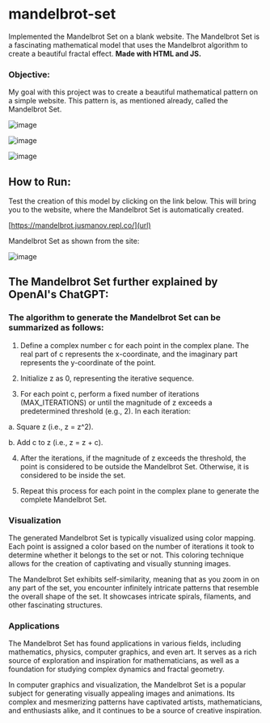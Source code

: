 # mandelbrot-set
Implemented the Mandelbrot Set on a blank website. The Mandelbrot Set is a fascinating mathematical model that uses the Mandelbrot algorithm to create a beautiful fractal effect. **Made with HTML and JS.**

### Objective:
My goal with this project was to create a beautiful mathematical pattern on a simple website. This pattern is, as mentioned already, called the Mandelbrot Set.

![image](https://github.com/Jusmanov/mandelbrot-set/assets/85308633/eb795d7c-e4e1-4eda-bb4f-8bcaca0b04ad)

![image](https://github.com/Jusmanov/mandelbrot-set/assets/85308633/ddf9f5f5-8827-4a37-b7d2-4f2b66c9282e)

![image](https://github.com/Jusmanov/mandelbrot-set/assets/85308633/e038b9a2-c4a8-409d-afa1-2100c6d1bc15)


## How to Run:

Test the creation of this model by clicking on the link below. This will bring you to the website, where the Mandelbrot Set is automatically created.

[https://mandelbrot.jusmanov.repl.co/](url)

Mandelbrot Set as shown from the site:

![image](https://github.com/Jusmanov/mandelbrot-set/assets/85308633/36613015-0773-401c-aae0-9fbf59182689)


## **The Mandelbrot Set further explained by OpenAI's ChatGPT:**

### **The algorithm to generate the Mandelbrot Set can be summarized as follows:**

1. Define a complex number c for each point in the complex plane. The real part of c represents the x-coordinate, and the imaginary part represents the y-coordinate of the point.

2. Initialize z as 0, representing the iterative sequence.

3. For each point c, perform a fixed number of iterations (MAX_ITERATIONS) or until the magnitude of z exceeds a predetermined threshold (e.g., 2). In each iteration:

  a. Square z (i.e., z = z^2).

  b. Add c to z (i.e., z = z + c).

4. After the iterations, if the magnitude of z exceeds the threshold, the point is considered to be outside the Mandelbrot Set. Otherwise, it is considered to be inside the set.

5. Repeat this process for each point in the complex plane to generate the complete Mandelbrot Set.

### **Visualization**
The generated Mandelbrot Set is typically visualized using color mapping. Each point is assigned a color based on the number of iterations it took to determine whether it belongs to the set or not. This coloring technique allows for the creation of captivating and visually stunning images.

The Mandelbrot Set exhibits self-similarity, meaning that as you zoom in on any part of the set, you encounter infinitely intricate patterns that resemble the overall shape of the set. It showcases intricate spirals, filaments, and other fascinating structures.

### **Applications**
The Mandelbrot Set has found applications in various fields, including mathematics, physics, computer graphics, and even art. It serves as a rich source of exploration and inspiration for mathematicians, as well as a foundation for studying complex dynamics and fractal geometry.

In computer graphics and visualization, the Mandelbrot Set is a popular subject for generating visually appealing images and animations. Its complex and mesmerizing patterns have captivated artists, mathematicians, and enthusiasts alike, and it continues to be a source of creative inspiration.
